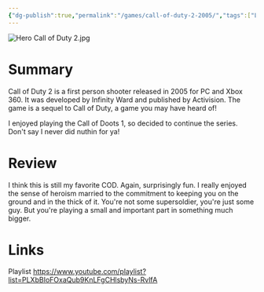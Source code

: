 ```yaml
---
{"dg-publish":true,"permalink":"/games/call-of-duty-2-2005/","tags":["LP"],"created":"2023-12-08","updated":"2024-08-05"}
---
```



![Hero Call of Duty 2.jpg](/img/user/Attachments/Hero%20Call%20of%20Duty%202.jpg)

# Summary

Call of Duty 2 is a first person shooter released in 2005 for PC and Xbox 360. It was developed by Infinity Ward and published by Activision. The game is a sequel to Call of Duty, a game you may have heard of!

I enjoyed playing the Call of Doots 1, so decided to continue the series. Don't say I never did nuthin for ya!

# Review

I think this is still my favorite COD. Again, surprisingly fun. I really enjoyed the sense of heroism married to the commitment to keeping you on the ground and in the thick of it. You're not some supersoldier, you're just some guy. But you're playing a small and important part in something much bigger.

# Links

Playlist https://www.youtube.com/playlist?list=PLXbBIoFOxaQub9KnLFgCHlsbyNs-RvlfA
